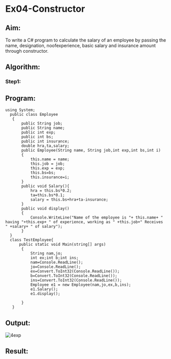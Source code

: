 # Ex04-Constructor
## Aim:
 To write a C# program to calculate the salary of an employee by passing the name, designation, noofexperience, basic salary and insurance amount through constructor.
 
 ## Algorithm:
 ### Step1:
 
 
 
 ## Program:
 ```
 using System;  
   public class Employee  
    {  
        public String job;  
        public String name;  
        public int exp;  
        public int bs;  
        public int insurance;
        double hra,ta,salary;  
        public Employee(String name, String job,int exp,int bs,int i)  
        {  
            this.name = name;  
            this.job = job;  
            this.exp = exp;
            this.bs=bs;
            this.insurance=i;  
        }  
        public void Salary(){
            hra = this.bs*0.2;
            ta=this.bs*0.1;
            salary = this.bs+hra+ta-insurance;
        }
        public void display()  
        {  
            Console.WriteLine("Name of the employee is "+ this.name+ " having "+this.exp+ " of experience, working as " +this.job+" Receives " +salary+ " of salary");
        }   
   }  
   class TestEmployee{  
       public static void Main(string[] args)  
        {  
            String nam,jo;
            int ex;int b;int ins;
            nam=Console.ReadLine();
            jo=Console.ReadLine();
            ex=Convert.ToInt32(Console.ReadLine());
            b=Convert.ToInt32(Console.ReadLine());
            ins=Convert.ToInt32(Console.ReadLine());
            Employee e1 = new Employee(nam,jo,ex,b,ins);  
            e1.Salary();   
            e1.display();  
  
        }  
    }
  ```
 ## Output:
 ![4exp](https://user-images.githubusercontent.com/75234942/166975935-2ac9ab46-c751-4c7b-a846-e2c3f85ab321.png)

 ## Result:
